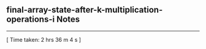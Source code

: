 <h2>final-array-state-after-k-multiplication-operations-i Notes</h2><hr>[ Time taken: 2 hrs 36 m 4 s ]